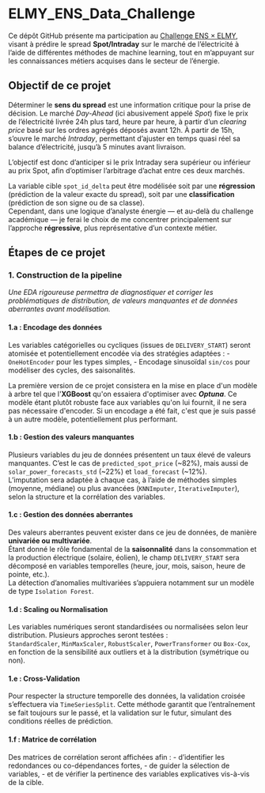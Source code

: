 # ELMY_ENS_Data_Challenge

Ce dépôt GitHub présente ma participation au [Challenge ENS × ELMY](https://challengedata.ens.fr/participants/challenges/140/), visant à prédire le spread **Spot/Intraday** sur le marché de l’électricité à l’aide de différentes méthodes de machine learning, tout en m’appuyant sur les connaissances métiers acquises dans le secteur de l’énergie.

## Objectif de ce projet

Déterminer le **sens du spread** est une information critique pour la prise de décision. Le marché *Day-Ahead* (ici abusivement appelé *Spot*) fixe le prix de l’électricité livrée 24h plus tard, heure par heure, à partir d’un *clearing price* basé sur les ordres agrégés déposés avant 12h. À partir de 15h, s’ouvre le marché *Intraday*, permettant d’ajuster en temps quasi réel sa balance d’électricité, jusqu’à 5 minutes avant livraison.

L’objectif est donc d’anticiper si le prix Intraday sera supérieur ou inférieur au prix Spot, afin d’optimiser l’arbitrage d’achat entre ces deux marchés.

La variable cible `spot_id_delta` peut être modélisée soit par une **régression** (prédiction de la valeur exacte du spread), soit par une **classification** (prédiction de son signe ou de sa classe).\
Cependant, dans une logique d’analyste énergie — et au-delà du challenge académique — je ferai le choix de me concentrer principalement sur l’approche **régressive**, plus représentative d’un contexte métier.

## Étapes de ce projet

### 1. Construction de la pipeline

*Une EDA rigoureuse permettra de diagnostiquer et corriger les problématiques de distribution, de valeurs manquantes et de données aberrantes avant modélisation.*

#### 1.a : Encodage des données

Les variables catégorielles ou cycliques (issues de `DELIVERY_START`) seront atomisée et potentiellement encodée via des stratégies adaptées : - `OneHotEncoder` pour les types simples, - Encodage sinusoïdal `sin/cos` pour modéliser des cycles, des saisonalités.

La première version de ce projet consistera en la mise en place d'un modèle à arbre tel que l'**XGBoost** qu'on essaiera d'optimiser avec ***Optuna***. Ce modèle étant plutôt robuste face aux variables qu'on lui fournit, il ne sera pas nécessaire d'encoder. Si un encodage a été fait, c'est que je suis passé à un autre modèle, potentiellement plus performant.

#### 1.b : Gestion des valeurs manquantes

Plusieurs variables du jeu de données présentent un taux élevé de valeurs manquantes. C’est le cas de `predicted_spot_price` (\~82%), mais aussi de `solar_power_forecasts_std` (\~22%) et `load_forecast` (\~12%).\
L’imputation sera adaptée à chaque cas, à l’aide de méthodes simples (moyenne, médiane) ou plus avancées (`KNNImputer`, `IterativeImputer`), selon la structure et la corrélation des variables.

#### 1.c : Gestion des données aberrantes

Des valeurs aberrantes peuvent exister dans ce jeu de données, de manière **univariée ou multivariée**.\
Étant donné le rôle fondamental de la **saisonnalité** dans la consommation et la production électrique (solaire, éolien), le champ `DELIVERY_START` sera décomposé en variables temporelles (heure, jour, mois, saison, heure de pointe, etc.).\
La détection d’anomalies multivariées s’appuiera notamment sur un modèle de type `Isolation Forest`.

#### 1.d : Scaling ou Normalisation

Les variables numériques seront standardisées ou normalisées selon leur distribution. Plusieurs approches seront testées :\
`StandardScaler`, `MinMaxScaler`, `RobustScaler`, `PowerTransformer` ou `Box-Cox`, en fonction de la sensibilité aux outliers et à la distribution (symétrique ou non).

#### 1.e : Cross-Validation

Pour respecter la structure temporelle des données, la validation croisée s’effectuera via `TimeSeriesSplit`. Cette méthode garantit que l’entraînement se fait toujours sur le passé, et la validation sur le futur, simulant des conditions réelles de prédiction.

#### 1.f : Matrice de corrélation

Des matrices de corrélation seront affichées afin : - d’identifier les redondances ou co-dépendances fortes, - de guider la sélection de variables, - et de vérifier la pertinence des variables explicatives vis-à-vis de la cible.

